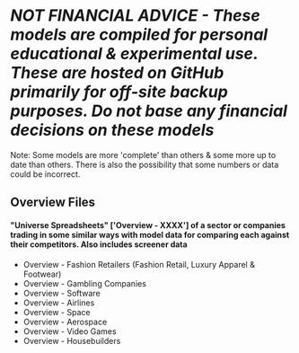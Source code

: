 # *NOT FINANCIAL ADVICE - These models are compiled for personal educational & experimental use. These are hosted on GitHub primarily for off-site backup purposes. Do not base any financial decisions on these models*


Note: Some models are more 'complete' than others & some more up to date than others. There is also the possibility that some numbers or data could be incorrect.


## Overview Files
#### "Universe Spreadsheets" ['Overview - XXXX'] of a sector or companies trading in some similar ways with model data for comparing each against their competitors. Also includes screener data
- Overview - Fashion Retailers (Fashion Retail, Luxury Apparel & Footwear)
- Overview - Gambling Companies
- Overview - Software
- Overview - Airlines
- Overview - Space
- Overview - Aerospace
- Overview - Video Games
- Overview - Housebuilders
